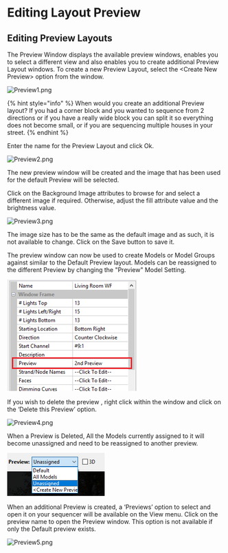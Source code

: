 # Editing Layout Preview

## Editing **Preview Layouts**

The Preview Window displays the available preview windows, enables you to select a different view and also enables you to create additional Preview Layout windows. To create a new Preview Layout, select the \<Create New Preview> option from the window.

![Preview1.png](../../.gitbook/assets/Preview1.png)

{% hint style="info" %}
When would you create an additional Preview layout? If you had a corner block and you wanted to sequence from 2 directions or if you have a really wide block you can split it so everything does not become small, or if you are sequencing multiple houses in your street.
{% endhint %}

Enter the name for the Preview Layout and click Ok.

![Preview2.png](../../.gitbook/assets/Preview2.png)

The new preview window will be created and the image that has been used for the default Preview will be selected.

Click on the Background Image attributes to browse for and select a different image if required. Otherwise, adjust the fill attribute value and the brightness value.

![Preview3.png](../../.gitbook/assets/Preview3.png)

The image size has to be the same as the default image and as such, it is not available to change. Click on the Save button to save it.

The preview window can now be used to create Models or Model Groups against similar to the Default Preview layout. Models can be reassigned to the different Preview by changing the "Preview" Model Setting.

![](<../../.gitbook/assets/image (655).png>)

If you wish to delete the preview , right click within the window and click on the ‘Delete this Preview’ option.

![Preview4.png](../../.gitbook/assets/Preview4.png)

When a Preview is Deleted, All the Models currently assigned to it will become unassigned and need to be reassigned to another preview.

![](<../../.gitbook/assets/image (192).png>)

When an additional Preview is created, a ‘Previews’ option to select and open it on your sequencer will be available on the View menu. Click on the preview name to open the Preview window. This option is not available if only the Default preview exists.

![Preview5.png](../../.gitbook/assets/Preview5.png)
